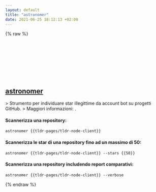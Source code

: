 ```yaml
---
layout: default
title: "astronomer"
date: 2021-06-25 18:12:13 +02:00
---
```

{% raw %}
<h2 id="astronomer">
  <a href="/it/common/astronomer.html">astronomer</a> <a href="#astronomer"><svg class="icon">
    <use href="/assets/images/unicode_sprite.svg#link" />
  </svg></a>
</h2>
> Strumento per individuare star illegittime da account bot su progetti GitHub.
> Maggiori informazioni: <https://github.com/Ullaakut/astronomer>.

#### Scannerizza una repository:
```shell
astronomer {{tldr-pages/tldr-node-client}}
```
#### Scannerizza le star di una repository fino ad un massimo di 50:
```shell
astronomer {{tldr-pages/tldr-node-client}} --stars {{50}}
```
#### Scannerizza una repository includendo report comparativi:
```shell
astronomer {{tldr-pages/tldr-node-client}} --verbose
```
{% endraw %}